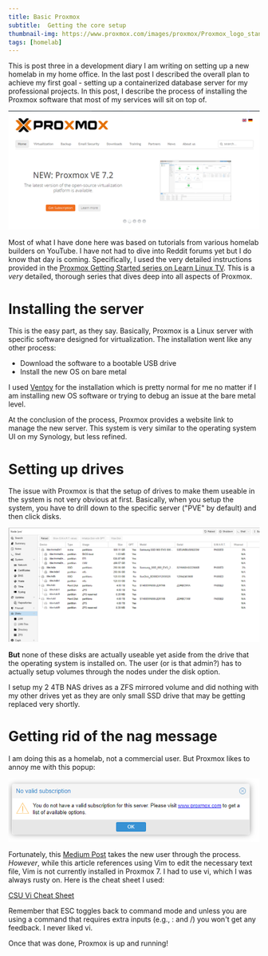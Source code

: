 ```yaml
---
title: Basic Proxmox
subtitle:  Getting the core setup
thumbnail-img: https://www.proxmox.com/images/proxmox/Proxmox_logo_standard_hex_400px.png
tags: [homelab]
---
```

This is post three in a development diary I am writing on setting
up a new homelab in my home office.  In the last post I described
the overall plan to achieve my first goal - setting up a
containerized database server for my professional projects.  In
this post, I describe the process of installing the Proxmox
software that most of my services will sit on top of.

![Proxmox Title Screen](/assets/img/SS-3-3.png)

Most of what I have done here was based on tutorials from various
homelab builders on YouTube.  I have not had to dive into Reddit
forums yet but I do know that day is coming.  Specifically, I
used the very detailed instructions provided in the
[Proxmox Getting Started series on Learn Linux TV](https://www.youtube.com/watch?v=LCjuiIswXGs&ab_channel=LearnLinuxTV).
This is a _very_ detailed, thorough series that dives deep into
all aspects of Proxmox.

# Installing the server
This is the easy part, as they say.  Basically, Proxmox is a
Linux server with specific software designed for virtualization.
The installation went like any other process:
- Download the software to a bootable USB drive
- Install the new OS on bare metal

I used [Ventoy](https://www.ventoy.net/en/index.html) for the
installation which is pretty normal for me no matter if I am
installing new OS software or trying to debug an issue at the
bare metal level.

At the conclusion of the process, Proxmox provides a website link
to manage the new server.  This system is very similar to the
operating system UI on my Synology, but less refined.

# Setting up drives
The issue with Proxmox is that the setup of drives to make them
useable in the system is not very obvious at first.  Basically,
when you setup the system, you have to drill down to the specific
server ("PVE" by default) and then click disks.

![Proxmox Disk List](/assets/img/SS-3-1.png)

**But** none of these disks are actually useable yet aside from
the drive that the operating system is installed on.  The user 
(or is that admin?) has to actually setup volumes through the 
nodes under the disk option.

I setup my 2 4TB NAS drives as a ZFS mirrored volume and did nothing
with my other drives yet as they are only small SSD drive that
may be getting replaced very shortly.

# Getting rid of the nag message
I am doing this as a homelab, not a commercial user.  But Proxmox
likes to annoy me with this popup:

![Proxmox Nag Screen](/assets/img/SS-3-2.png)

Fortunately, this [Medium Post](https://medium.com/devops-dudes/proxmox-101-8204eb154cd5)
takes the new user through the process.  _However_, while this
article references using Vim to edit the necessary text file, Vim
is not currently installed in Proxmox 7.  I had to use vi, which
I was always rusty on.  Here is the cheat sheet I used:

[CSU Vi Cheat Sheet](https://www.cs.colostate.edu/helpdocs/vi.html)

Remember that ESC toggles back to command mode and unless you are using
a command that requires extra inputs (e.g., : and /) you won't get
any feedback.  I never liked vi.

Once that was done, Proxmox is up and running!